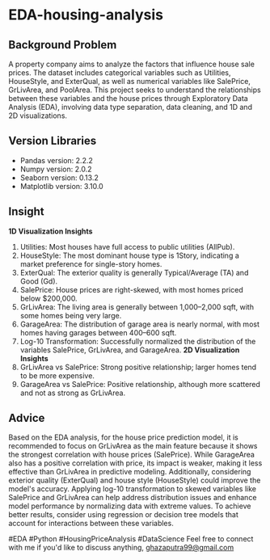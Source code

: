 # EDA-housing-analysis
## Background Problem
A property company aims to analyze the factors that influence house sale prices. The dataset includes categorical variables such as Utilities, HouseStyle, and ExterQual, as well as numerical variables like SalePrice, GrLivArea, and PoolArea. This project seeks to understand the relationships between these variables and the house prices through Exploratory Data Analysis (EDA), involving data type separation, data cleaning, and 1D and 2D visualizations.

## Version Libraries
- Pandas version: 2.2.2
- Numpy version: 2.0.2
- Seaborn version: 0.13.2
- Matplotlib version: 3.10.0

## Insight
**1D Visualization Insights**
1. Utilities: Most houses have full access to public utilities (AllPub).
2. HouseStyle: The most dominant house type is 1Story, indicating a market preference for single-story homes.
3. ExterQual: The exterior quality is generally Typical/Average (TA) and Good (Gd).
4. SalePrice: House prices are right-skewed, with most homes priced below $200,000.
5. GrLivArea: The living area is generally between 1,000–2,000 sqft, with some homes being very large.
6. GarageArea: The distribution of garage area is nearly normal, with most homes having garages between 400–600 sqft.
7. Log-10 Transformation: Successfully normalized the distribution of the variables SalePrice, GrLivArea, and GarageArea.
**2D Visualization Insights**
1. GrLivArea vs SalePrice: Strong positive relationship; larger homes tend to be more expensive.
2. GarageArea vs SalePrice: Positive relationship, although more scattered and not as strong as GrLivArea.

## Advice
Based on the EDA analysis, for the house price prediction model, it is recommended to focus on GrLivArea as the main feature because it shows the strongest correlation with house prices (SalePrice). While GarageArea also has a positive correlation with price, its impact is weaker, making it less effective than GrLivArea in predictive modeling. Additionally, considering exterior quality (ExterQual) and house style (HouseStyle) could improve the model's accuracy. Applying log-10 transformation to skewed variables like SalePrice and GrLivArea can help address distribution issues and enhance model performance by normalizing data with extreme values. To achieve better results, consider using regression or decision tree models that account for interactions between these variables.

#EDA #Python #HousingPriceAnalysis #DataScience Feel free to connect with me if you'd like to discuss anything,
ghazaputra99@gmail.com
